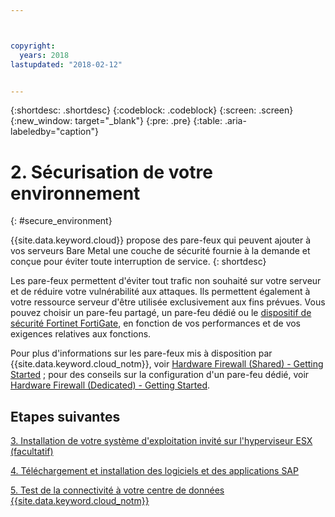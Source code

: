```yaml
---



copyright:
  years: 2018
lastupdated: "2018-02-12"


---
```


{:shortdesc: .shortdesc}
{:codeblock: .codeblock}
{:screen: .screen}
{:new_window: target="_blank"}
{:pre: .pre}
{:table: .aria-labeledby="caption"}

# 2. Sécurisation de votre environnement 
{: #secure_environment}

{{site.data.keyword.cloud}} propose des pare-feux qui peuvent ajouter à vos serveurs Bare Metal une couche de sécurité fournie à la demande et conçue pour éviter toute interruption de service.
{: shortdesc}

Les pare-feux permettent d'éviter tout trafic non souhaité sur votre serveur et de réduire votre vulnérabilité aux attaques. Ils permettent également à votre ressource serveur d'être utilisée exclusivement aux fins prévues. Vous pouvez choisir un pare-feu partagé, un pare-feu dédié ou le [dispositif de sécurité Fortinet FortiGate](https://console.bluemix.net/docs/infrastructure/fortigate-10g/getting-started.html#getting-started-with-fortigate-security-appliance-10gbs), en fonction de vos performances et de vos exigences relatives aux fonctions. 

Pour plus d'informations sur les pare-feux mis à disposition par {{site.data.keyword.cloud_notm}}, voir [Hardware Firewall (Shared) - Getting Started](https://console.bluemix.net/docs/infrastructure/hardware-firewall-shared/getting-started.html#getting-started) ; pour des conseils sur la configuration d'un pare-feu dédié, voir [Hardware Firewall (Dedicated) - Getting Started](https://console.bluemix.net/docs/infrastructure/hardware-firewall-dedicated/getting-started.html#getting-started).

## Etapes suivantes

  [3. Installation de votre système d'exploitation invité sur l'hyperviseur ESX (facultatif) ](/docs/infrastructure/sap-hana/hana-installing-guest-operating-system-VMware-deployments.html)

  [4. Téléchargement et installation des logiciels et des applications SAP](/docs/infrastructure/sap-hana/hana-installing-SAP-landscape.html)
  
  [5. Test de la connectivité à votre centre de données {{site.data.keyword.cloud_notm}}](/docs/infrastructure/sap-hana/hana-testing-connectivity.html)
